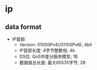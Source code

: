 # ip

## data format

- IP首部:
    * Version: 0100(IPv4)/0110(IPv6); 4bit
    * IP首部长度: 4字节整数倍; 4b
    * DS位: QoS中差分服务模型; 1B
    * 数据报总长度: 最大65535字节; 2B
